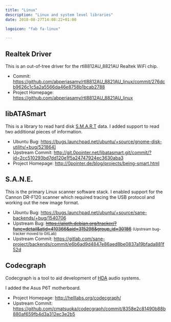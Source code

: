 ```yaml
---
title: "Linux"
description: "Linux and system level libraries"
date: 2018-08-27T14:08:22+01:00

logoicon: "fab fa-linux"

---
```


## Realtek Driver

This is an out-of-tree driver for the rtl8812AU_8821AU Realtek WiFi chip.

* Commit: https://github.com/abperiasamy/rtl8812AU_8821AU_linux/commit/276dcb9626c1c5a2a5566da46e8758b1bcab2788
* Project Homepage: https://github.com/abperiasamy/rtl8812AU_8821AU_linux

## libATASmart

This is a library to read hard disk [S.M.A.R.T](http://en.wikipedia.org/wiki/S.M.A.R.T.) data. I added support to read two additional pieces of information.

* Ubuntu Bug: https://bugs.launchpad.net/ubuntu/+source/gnome-disk-utility/+bug/521864]
* Upstream Commit: http://git.0pointer.net/libatasmart.git/commit/?id=2cc510293bd7dd120e1f5a24747924ec3630aba3
* Project Homepage: http://0pointer.de/blog/projects/being-smart.html

## S.A.N.E.

This is the primary Linux scanner software stack. I enabled support for the Cannon DR-F120 scanner which required tracing the USB protocol and working out the new image format.

* Ubuntu Bug: https://bugs.launchpad.net/ubuntu/+source/sane-backends/+bug/1540706
* Upstream Bug: <s>https://alioth.debian.org/tracker/?func=detail&atid=410366&aid=315298&group_id=30186</s> <small>(Upstream bug-tracker moved to GitLab)</small>
* Upstream Commit: https://gitlab.com/sane-project/backends/commit/e6b6ad9d4847e86aed8be0837a19bfada881f52d

## Codecgraph

Codecgraph is a tool to aid development of [HDA](https://en.m.wikipedia.org/wiki/Intel_High_Definition_Audio) audio systems.

I added the Asus P6T motherboard.

* Project Homepage: http://helllabs.org/codecgraph/
* Upstream Commit: https://github.com/cmatsuoka/codecgraph/commit/8358e2c81490b88b880af659fb4d3a312ec3e2b5
